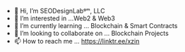 - 👋 Hi, I’m SEODesignLabᵍᵐ, LLC
- 👀 I’m interested in ...Web2 & Web3
- 🌱 I’m currently learning ... Blockchain & Smart Contracts
- 💞️ I’m looking to collaborate on ... Blockchain Projects
- 📫 How to reach me ... https://linktr.ee/xzin

<!---
SEODesignLab/SEODesignLab is a ✨ special ✨ repository because its `README.md` (this file) appears on your GitHub profile.
You can click the Preview link to take a look at your changes.
--->
